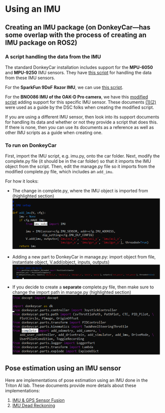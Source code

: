 # Using an IMU
## Creating an IMU package (on DonkeyCar—has some overlap with the process of creating an IMU package on ROS2)
### A script handling the data from the IMU
The standard DonkeyCar installation includes support for the **MPU-6050** and **MPU-9250** IMU sensors. They have [this script](https://github.com/autorope/donkeycar/blob/main/donkeycar/parts/imu.py) for handling the data from these IMU sensors.

For the **SparkFun 9DoF Razor IMU**, we can use [this script](https://github.com/NikitaB04/razorIMU_9dof/blob/main/imu.py).

For the **BNO086 IMU of the OAK-D Pro camera**, we have this [modified script](https://github.com/rohanmeserve/DSC190_WI24_Team_1_donkeycar/blob/main/DonkeyGPS/imu_oakd.py) adding support for this specific IMU sensor. These documents [(1)](https://docs.luxonis.com/projects/api/en/latest/components/nodes/imu/#)[(2)](https://docs.luxonis.com/projects/api/en/latest/samples/IMU/imu_accelerometer_gyroscope/#imu-accelerometer-gyroscope) were used as a guide by the DSC folks when creating the modified script.

If you are using a different IMU sensor, then look into its support documents for handling its data and whether or not they provide a script that does this. If there is none, then you can use its documents as a reference as well as other IMU scripts as a guide when creating one.

### To run on DonkeyCar
First, import the IMU script, e.g. imu.py, onto the car folder. Next, modify the complete.py file (it should be in the car folder) so that it imports the IMU object from the script. Then, edit the manage.py file so it imports from the modified complete.py file, which includes an ``add_imu``.

For how it looks:
- The change in complete.py, where the IMU object is imported from (highlighted section)
  ![modified_complete](https://github.com/ecdg/TritonAI_IMU/blob/main/docs/modified_complete_file.png)

- Adding a new part to DonkeyCar in manage.py: import object from file, instantiate object, V.add(object, inputs, outputs)
  ![add_part](https://github.com/ecdg/TritonAI_IMU/blob/main/docs/add_part_manage_file.png)

- If you decide to create a **__separate__** complete.py file, then make sure to change the import path in manage.py (highlighted section)
  ![separate_complete](https://github.com/ecdg/TritonAI_IMU/blob/main/docs/if_separate_complete_file.png)


## Pose estimation using an IMU sensor
Here are implementations of pose estimation using an IMU done in the Triton AI lab. These documents provide more details about these implementations:
1. [IMU & GPS Sensor Fusion](https://github.com/ecdg/TritonAI_IMU/blob/main/docs/imu_gps_fusion.md)
2. [IMU Dead Reckoning](https://github.com/ecdg/TritonAI_IMU/blob/main/docs/imu_dead_reckoning.md)
